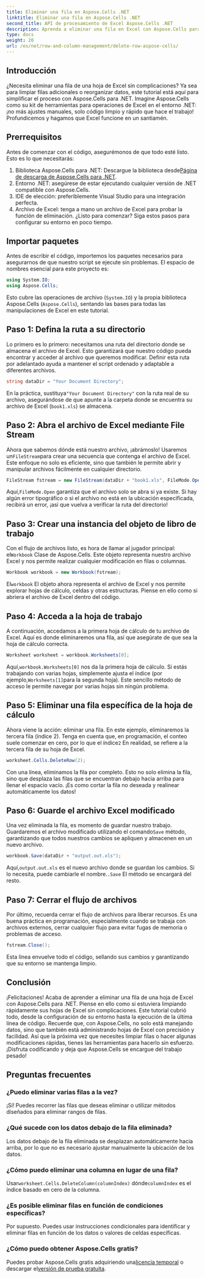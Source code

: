 ```yaml
---
title: Eliminar una fila en Aspose.Cells .NET
linktitle: Eliminar una fila en Aspose.Cells .NET
second_title: API de procesamiento de Excel Aspose.Cells .NET
description: Aprenda a eliminar una fila en Excel con Aspose.Cells para .NET. Esta guía paso a paso cubre los requisitos previos, la importación de código y una guía detallada para manipular datos sin inconvenientes.
type: docs
weight: 20
url: /es/net/row-and-column-management/delete-row-aspose-cells/
---
```

## Introducción
¿Necesita eliminar una fila de una hoja de Excel sin complicaciones? Ya sea para limpiar filas adicionales o reorganizar datos, este tutorial está aquí para simplificar el proceso con Aspose.Cells para .NET. Imagine Aspose.Cells como su kit de herramientas para operaciones de Excel en el entorno .NET: ¡no más ajustes manuales, solo código limpio y rápido que hace el trabajo! Profundicemos y hagamos que Excel funcione en un santiamén.
## Prerrequisitos
Antes de comenzar con el código, asegurémonos de que todo esté listo. Esto es lo que necesitarás:
1.  Biblioteca Aspose.Cells para .NET: Descargue la biblioteca desde[Página de descarga de Aspose.Cells para .NET](https://releases.aspose.com/cells/net/).  
2. Entorno .NET: asegúrese de estar ejecutando cualquier versión de .NET compatible con Aspose.Cells.
3. IDE de elección: preferiblemente Visual Studio para una integración perfecta.
4. Archivo de Excel: tenga a mano un archivo de Excel para probar la función de eliminación.
¿Listo para comenzar? Siga estos pasos para configurar su entorno en poco tiempo.
## Importar paquetes
Antes de escribir el código, importemos los paquetes necesarios para asegurarnos de que nuestro script se ejecute sin problemas. El espacio de nombres esencial para este proyecto es:
```csharp
using System.IO;
using Aspose.Cells;
```
Esto cubre las operaciones de archivo (`System.IO`) y la propia biblioteca Aspose.Cells (`Aspose.Cells`), sentando las bases para todas las manipulaciones de Excel en este tutorial.
## Paso 1: Defina la ruta a su directorio
Lo primero es lo primero: necesitamos una ruta del directorio donde se almacena el archivo de Excel. Esto garantizará que nuestro código pueda encontrar y acceder al archivo que queremos modificar. Definir esta ruta por adelantado ayuda a mantener el script ordenado y adaptable a diferentes archivos.
```csharp
string dataDir = "Your Document Directory";
```
 En la práctica, sustituya`"Your Document Directory"` con la ruta real de su archivo, asegurándose de que apunte a la carpeta donde se encuentra su archivo de Excel (`book1.xls`) se almacena.
## Paso 2: Abra el archivo de Excel mediante File Stream
 Ahora que sabemos dónde está nuestro archivo, ¡abrámoslo! Usaremos un`FileStream`para crear una secuencia que contenga el archivo de Excel. Este enfoque no solo es eficiente, sino que también le permite abrir y manipular archivos fácilmente en cualquier directorio.
```csharp
FileStream fstream = new FileStream(dataDir + "book1.xls", FileMode.Open);
```
 Aquí,`FileMode.Open` garantiza que el archivo solo se abra si ya existe. Si hay algún error tipográfico o si el archivo no está en la ubicación especificada, recibirá un error, ¡así que vuelva a verificar la ruta del directorio!
## Paso 3: Crear una instancia del objeto de libro de trabajo
 Con el flujo de archivos listo, es hora de llamar al jugador principal: el`Workbook` Clase de Aspose.Cells. Este objeto representa nuestro archivo Excel y nos permite realizar cualquier modificación en filas o columnas.
```csharp
Workbook workbook = new Workbook(fstream);
```
 El`workbook` El objeto ahora representa el archivo de Excel y nos permite explorar hojas de cálculo, celdas y otras estructuras. Piense en ello como si abriera el archivo de Excel dentro del código.
## Paso 4: Acceda a la hoja de trabajo
A continuación, accedamos a la primera hoja de cálculo de tu archivo de Excel. Aquí es donde eliminaremos una fila, así que asegúrate de que sea la hoja de cálculo correcta.
```csharp
Worksheet worksheet = workbook.Worksheets[0];
```
 Aquí,`workbook.Worksheets[0]` nos da la primera hoja de cálculo. Si estás trabajando con varias hojas, simplemente ajusta el índice (por ejemplo,`Worksheets[1]`para la segunda hoja). Este sencillo método de acceso le permite navegar por varias hojas sin ningún problema.
## Paso 5: Eliminar una fila específica de la hoja de cálculo
 Ahora viene la acción: eliminar una fila. En este ejemplo, eliminaremos la tercera fila (índice 2). Tenga en cuenta que, en programación, el conteo suele comenzar en cero, por lo que el índice`2` En realidad, se refiere a la tercera fila de su hoja de Excel.
```csharp
worksheet.Cells.DeleteRow(2);
```
Con una línea, eliminamos la fila por completo. Esto no solo elimina la fila, sino que desplaza las filas que se encuentran debajo hacia arriba para llenar el espacio vacío. ¡Es como cortar la fila no deseada y realinear automáticamente los datos!
## Paso 6: Guarde el archivo Excel modificado
 Una vez eliminada la fila, es momento de guardar nuestro trabajo. Guardaremos el archivo modificado utilizando el comando`Save` método, garantizando que todos nuestros cambios se apliquen y almacenen en un nuevo archivo.
```csharp
workbook.Save(dataDir + "output.out.xls");
```
 Aquí,`output.out.xls` es el nuevo archivo donde se guardan los cambios. Si lo necesita, puede cambiarle el nombre.`.Save` El método se encargará del resto.
## Paso 7: Cerrar el flujo de archivos
Por último, recuerda cerrar el flujo de archivos para liberar recursos. Es una buena práctica en programación, especialmente cuando se trabaja con archivos externos, cerrar cualquier flujo para evitar fugas de memoria o problemas de acceso.
```csharp
fstream.Close();
```
Esta línea envuelve todo el código, sellando sus cambios y garantizando que su entorno se mantenga limpio.
## Conclusión
¡Felicitaciones! Acaba de aprender a eliminar una fila de una hoja de Excel con Aspose.Cells para .NET. Piense en ello como si estuviera limpiando rápidamente sus hojas de Excel sin complicaciones. Este tutorial cubrió todo, desde la configuración de su entorno hasta la ejecución de la última línea de código. Recuerde que, con Aspose.Cells, no solo está manejando datos, sino que también está administrando hojas de Excel con precisión y facilidad.
Así que la próxima vez que necesites limpiar filas o hacer algunas modificaciones rápidas, tienes las herramientas para hacerlo sin esfuerzo. ¡Disfruta codificando y deja que Aspose.Cells se encargue del trabajo pesado!
## Preguntas frecuentes
### ¿Puedo eliminar varias filas a la vez?  
¡Sí! Puedes recorrer las filas que deseas eliminar o utilizar métodos diseñados para eliminar rangos de filas.
### ¿Qué sucede con los datos debajo de la fila eliminada?  
Los datos debajo de la fila eliminada se desplazan automáticamente hacia arriba, por lo que no es necesario ajustar manualmente la ubicación de los datos.
### ¿Cómo puedo eliminar una columna en lugar de una fila?  
 Usar`worksheet.Cells.DeleteColumn(columnIndex)` dónde`columnIndex` es el índice basado en cero de la columna.
### ¿Es posible eliminar filas en función de condiciones específicas?  
Por supuesto. Puedes usar instrucciones condicionales para identificar y eliminar filas en función de los datos o valores de celdas específicas.
### ¿Cómo puedo obtener Aspose.Cells gratis?  
 Puedes probar Aspose.Cells gratis adquiriendo una[licencia temporal](https://purchase.aspose.com/temporary-license/) o descargar el[versión de prueba gratuita](https://releases.aspose.com/).
